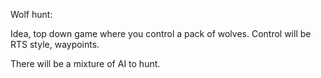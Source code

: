 Wolf hunt:

Idea, top down game where you control a pack of wolves.
Control will be RTS style, waypoints.

There will be a mixture of AI to hunt.